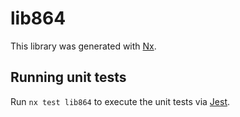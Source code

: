 # lib864

This library was generated with [Nx](https://nx.dev).

## Running unit tests

Run `nx test lib864` to execute the unit tests via [Jest](https://jestjs.io).
